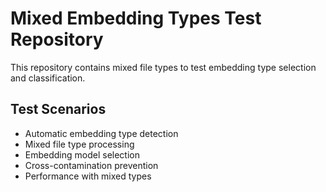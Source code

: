 # Mixed Embedding Types Test Repository

This repository contains mixed file types to test embedding type selection and classification.

## Test Scenarios
- Automatic embedding type detection
- Mixed file type processing
- Embedding model selection
- Cross-contamination prevention
- Performance with mixed types

